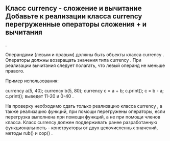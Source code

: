 Класс currency - сложение и вычитание
Добавьте к реализации класса 
currency
 перегруженные операторы сложения 
+
 и вычитания 
-
.

Операндами (левым и правым) должны быть объекты класса 
currency
. Операторы должны возвращать значения типа 
currency
. При реализации вычитания следует полагать, что левый операнд не меньше правого.

Пример использования:

currency a(5, 40);
currency b(5, 80);
currency c = a + b;
c.print();
c = b - a;
c.print();
выведет 
11-20
 и 
0-40
.

На проверку необходимо сдать только реализацию класса 
currency
, а также реализацию функций, при помощи перегружены операторы, если перегрузка выполнена при помощи функций, а не при помощи членов класса. Класс 
currency
 должен поддерживать ранее разработанную функциональность - конструкторы от двух целочисленных значений, методы 
rub()
 и 
cop()
.